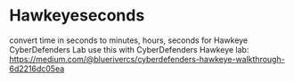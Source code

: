 # Hawkeyeseconds
convert time in seconds to minutes, hours, seconds for Hawkeye CyberDefenders Lab
use this with CyberDefenders Hawkeye lab: 
https://medium.com/@bluerivercs/cyberdefenders-hawkeye-walkthrough-6d2216dc05ea

